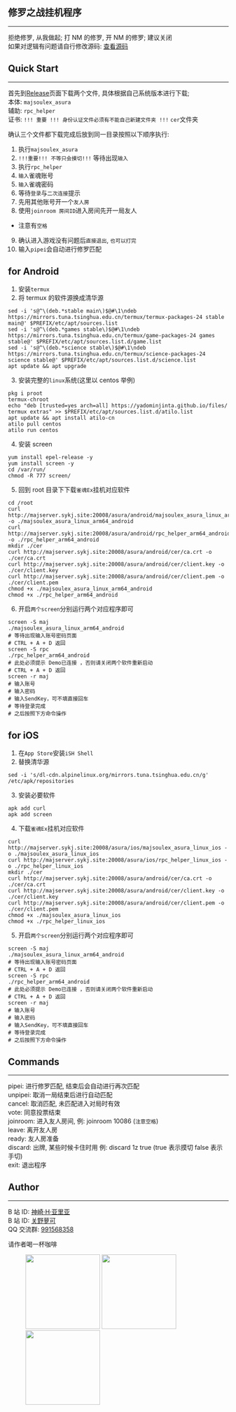 ## 修罗之战挂机程序

---

拒绝修罗, 从我做起; 打 NM 的修罗, 开 NM 的修罗; 建议关闭  
如果对逻辑有问题请自行修改源码: [查看源码](https://github.com/moxcomic/majsoul-api/tree/main/go)

## Quick Start

---

首先到[Release](https://github.com/moxcomic/no-asura-no/releases/latest)页面下载两个文件, 具体根据自己系统版本进行下载;  
本体: `majsoulex_asura`  
辅助: `rpc_helper`  
证书: `!!! 重要 !!! 身份认证文件必须有不能自己新建文件夹 !!!` `cer`文件夹

确认三个文件都下载完成后放到同一目录按照以下顺序执行:

1. 执行`majsoulex_asura`
2. `!!!重要!!! 不等只会摸切!!!` 等待出现`输入`
3. 执行`rpc_helper`
4. `输入`雀魂账号
5. `输入`雀魂密码
6. 等待`登录`与`二次连接`提示
7. 先用其他账号开一个`友人房`
8. 使用`joinroom 房间ID`进入房间先开一局友人

- 注意有`空格`

9. 确认进入游戏没有问题后`直接退出`, `也可以打完`
10. 输入`pipei`会自动进行修罗匹配

## for Android

1. 安装`termux`
2. 将 termux 的软件源换成清华源

```
sed -i 's@^\(deb.*stable main\)$@#\1\ndeb https://mirrors.tuna.tsinghua.edu.cn/termux/termux-packages-24 stable main@' $PREFIX/etc/apt/sources.list
sed -i 's@^\(deb.*games stable\)$@#\1\ndeb https://mirrors.tuna.tsinghua.edu.cn/termux/game-packages-24 games stable@' $PREFIX/etc/apt/sources.list.d/game.list
sed -i 's@^\(deb.*science stable\)$@#\1\ndeb https://mirrors.tuna.tsinghua.edu.cn/termux/science-packages-24 science stable@' $PREFIX/etc/apt/sources.list.d/science.list
apt update && apt upgrade
```

3. 安装完整的`linux`系统(这里以 centos 举例)

```
pkg i proot
termux-chroot
echo "deb [trusted=yes arch=all] https://yadominjinta.github.io/files/ termux extras" >> $PREFIX/etc/apt/sources.list.d/atilo.list
apt update && apt install atilo-cn
atilo pull centos
atilo run centos
```

4. 安装 screen

```
yum install epel-release -y
yum install screen -y
cd /var/run/
chmod -R 777 screen/
```

5. 回到 root 目录下下载`雀魂Ex`挂机对应软件

```
cd /root
curl http://majserver.sykj.site:20008/asura/android/majsoulex_asura_linux_arm64_android -o ./majsoulex_asura_linux_arm64_android
curl http://majserver.sykj.site:20008/asura/android/rpc_helper_arm64_android -o ./rpc_helper_arm64_android
mkdir ./cer
curl http://majserver.sykj.site:20008/asura/android/cer/ca.crt -o ./cer/ca.crt
curl http://majserver.sykj.site:20008/asura/android/cer/client.key -o ./cer/client.key
curl http://majserver.sykj.site:20008/asura/android/cer/client.pem -o ./cer/client.pem
chmod +x ./majsoulex_asura_linux_arm64_android
chmod +x ./rpc_helper_arm64_android
```

6. 开启`两个screen`分别运行两个对应程序即可

```
screen -S maj
./majsoulex_asura_linux_arm64_android
# 等待出现输入账号密码页面
# CTRL + A + D 返回
screen -S rpc
./rpc_helper_arm64_android
# 此处必须提示 Demo已连接 ，否则请关闭两个软件重新启动
# CTRL + A + D 返回
screen -r maj
# 输入账号
# 输入密码
# 输入SendKey，可不填直接回车
# 等待登录完成
# 之后按照下方命令操作
```

## for iOS

1. 在`App Store`安装`iSH Shell`
2. 替换清华源

```
sed -i 's/dl-cdn.alpinelinux.org/mirrors.tuna.tsinghua.edu.cn/g' /etc/apk/repositories
```

3. 安装必要软件

```
apk add curl
apk add screen
```

4. 下载`雀魂Ex`挂机对应软件

```
curl http://majserver.sykj.site:20008/asura/ios/majsoulex_asura_linux_ios -o ./majsoulex_asura_linux_ios
curl http://majserver.sykj.site:20008/asura/ios/rpc_helper_linux_ios -o ./rpc_helper_linux_ios
mkdir ./cer
curl http://majserver.sykj.site:20008/asura/android/cer/ca.crt -o ./cer/ca.crt
curl http://majserver.sykj.site:20008/asura/android/cer/client.key -o ./cer/client.key
curl http://majserver.sykj.site:20008/asura/android/cer/client.pem -o ./cer/client.pem
chmod +x ./majsoulex_asura_linux_ios
chmod +x ./rpc_helper_linux_ios
```

5. 开启`两个screen`分别运行两个对应程序即可

```
screen -S maj
./majsoulex_asura_linux_arm64_android
# 等待出现输入账号密码页面
# CTRL + A + D 返回
screen -S rpc
./rpc_helper_arm64_android
# 此处必须提示 Demo已连接 ，否则请关闭两个软件重新启动
# CTRL + A + D 返回
screen -r maj
# 输入账号
# 输入密码
# 输入SendKey，可不填直接回车
# 等待登录完成
# 之后按照下方命令操作
```

## Commands

---

pipei: 进行修罗匹配, 结束后会自动进行再次匹配  
unpipei: 取消一局结束后进行自动匹配  
cancel: 取消匹配, 未匹配进入对局时有效  
vote: 同意投票结束  
joinroom: 进入友人房间, 例: joinroom 10086 (`注意空格`)  
leave: 离开友人房  
ready: 友人房准备  
discard: 出牌, 某些时候卡住时用 例: discard 1z true (true 表示摸切 false 表示手切)  
exit: 退出程序

## Author

---

B 站 ID: [神崎·H·亚里亚](https://space.bilibili.com/898411/)  
B 站 ID: [关野萝可](https://space.bilibili.com/612462792/)  
QQ 交流群: [991568358](https://jq.qq.com/?_wv=1027&k=3gaKRwqg)

请作者喝一杯咖啡

<figure class="third">
    <img src="https://moxcomic.github.io/wechat.png" width=170>
    <img src="https://moxcomic.github.io/alipay.png" width=170>
    <img src="https://moxcomic.github.io/qq.png" width=170>
</figure>
